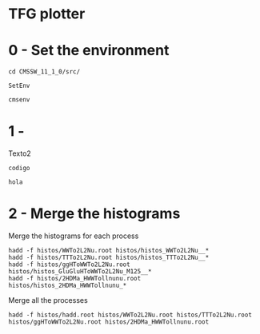 TFG plotter
======================

# 0 - Set the environment

    cd CMSSW_11_1_0/src/

    SetEnv

    cmsenv

# 1 - 

Texto2

    codigo

    hola


# 2 - Merge the histograms

Merge the histograms for each process 
    
    hadd -f histos/WWTo2L2Nu.root histos/histos_WWTo2L2Nu__*
    hadd -f histos/TTTo2L2Nu.root histos/histos_TTTo2L2Nu__*
    hadd -f histos/ggHToWWTo2L2Nu.root histos/histos_GluGluHToWWTo2L2Nu_M125__*
    hadd -f histos/2HDMa_HWWTollnunu.root histos/histos_2HDMa_HWWTollnunu_*

Merge all the processes

    hadd -f histos/hadd.root histos/WWTo2L2Nu.root histos/TTTo2L2Nu.root histos/ggHToWWTo2L2Nu.root histos/2HDMa_HWWTollnunu.root